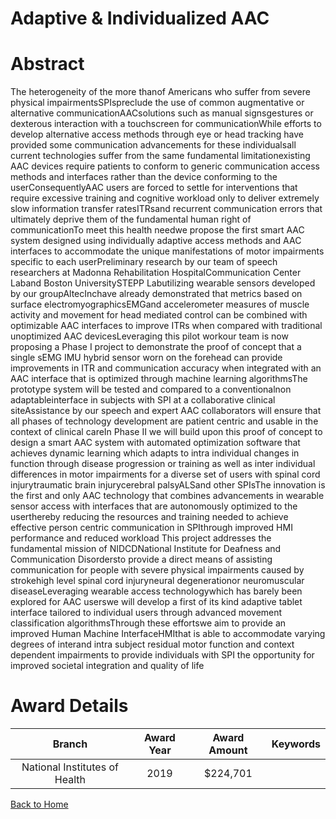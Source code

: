 
Adaptive &amp; Individualized AAC
=================================

# Abstract


The heterogeneity of the more thanof Americans who suffer from severe physical impairmentsSPIspreclude the use of common augmentative or alternative communicationAACsolutions such as manual signsgestures or dexterous interaction with a touchscreen for communicationWhile efforts to develop alternative access methods through eye or head tracking have provided some communication advancements for these individualsall current technologies suffer from the same fundamental limitationexisting AAC devices require patients to conform to generic communication access methods and interfaces rather than the device conforming to the userConsequentlyAAC users are forced to settle for interventions that require excessive training and cognitive workload only to deliver extremely slow information transfer ratesITRsand recurrent communication errors that ultimately deprive them of the fundamental human right of communicationTo meet this health needwe propose the first smart AAC system designed using individually adaptive access methods and AAC interfaces to accommodate the unique manifestations of motor impairments specific to each userPreliminary research by our team of speech researchers at Madonna Rehabilitation HospitalCommunication Center Laband Boston UniversitySTEPP Labutilizing wearable sensors developed by our groupAltecInchave already demonstrated that metrics based on surface electromyographicsEMGand accelerometer measures of muscle activity and movement for head mediated control can be combined with optimizable AAC interfaces to improve ITRs when compared with traditional unoptimized AAC devicesLeveraging this pilot workour team is now proposing a Phase I project to demonstrate the proof of concept that a single sEMG IMU hybrid sensor worn on the forehead can provide improvements in ITR and communication accuracy when integrated with an AAC interface that is optimized through machine learning algorithmsThe prototype system will be tested and compared to a conventionalnon adaptableinterface in subjects with SPI at a collaborative clinical siteAssistance by our speech and expert AAC collaborators will ensure that all phases of technology development are patient centric and usable in the context of clinical careIn Phase II we will build upon this proof of concept to design a smart AAC system with automated optimization software that achieves dynamic learning which adapts to intra individual changes in function through disease progression or training as well as inter individual differences in motor impairments for a diverse set of users with spinal cord injurytraumatic brain injurycerebral palsyALSand other SPIsThe innovation is the first and only AAC technology that combines advancements in wearable sensor access with interfaces that are autonomously optimized to the userthereby reducing the resources and training needed to achieve effective person centric communication in SPIthrough improved HMI performance and reduced workload This project addresses the fundamental mission of NIDCDNational Institute for Deafness and Communication Disordersto provide a direct means of assisting communication for people with severe physical impairments caused by strokehigh level spinal cord injuryneural degenerationor neuromuscular diseaseLeveraging wearable access technologywhich has barely been explored for AAC userswe will develop a first of its kind adaptive tablet interface tailored to individual users through advanced movement classification algorithmsThrough these effortswe aim to provide an improved Human Machine InterfaceHMIthat is able to accommodate varying degrees of interand intra subject residual motor function and context dependent impairments to provide individuals with SPI the opportunity for improved societal integration and quality of life  

# Award Details

|Branch|Award Year|Award Amount|Keywords|
| :---: | :---: | :---: | :---: |
|National Institutes of Health|2019|$224,701||
  
  


[Back to Home](https://github.com/chrischow/dod_sbir_awards#2422)